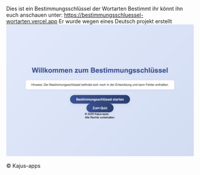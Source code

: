 Dies ist ein Bestimmungsschlüssel der Wortarten Bestimmt ihr könnt ihn euch anschauen unter:
https://bestimmungsschluessel-wortarten.vercel.app
Er wurde wegen eines Deutsch projekt erstellt 
        ![Alt-Text für das Bild](IMGvomStart.jpeg)

&copy; Kajus-apps
